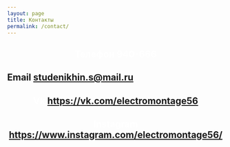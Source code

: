 ```yaml
---
layout: page
title: Контакты
permalink: /contact/
---
```


<h2 style="text-align:center; color:#fff">Телефон 940-666</h2>
<h2 text-align="center" color="#fff">Email <a href="mailto:studenikhin.s@mail.ru">studenikhin.s@mail.ru</a></h2>
<h2 style="text-align:center; color:#fff">Vk <a href="https://vk.com/electromontage56">https://vk.com/electromontage56</a></h2>
<h2 style="text-align:center; color:#fff">Instagram <a href="https://www.instagram.com/electromontage56/">https://www.instagram.com/electromontage56/</a></h2>
